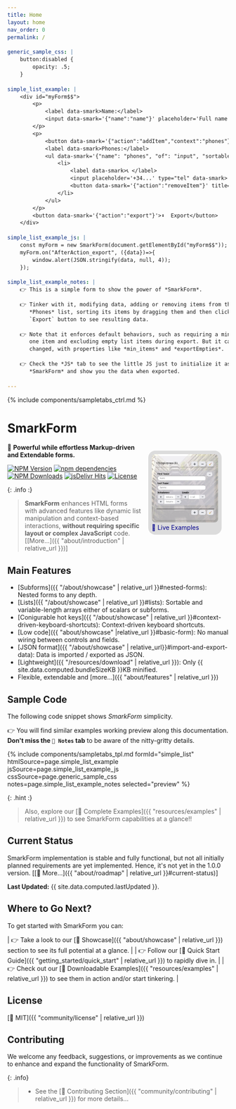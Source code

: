 ```yaml
---
title: Home
layout: home
nav_order: 0
permalink: /

generic_sample_css: |
    button:disabled {
        opacity: .5;
    }

simple_list_example: |
    <div id="myForm$$">
        <p>
            <label data-smark>Name:</label>
            <input data-smark='{"name":"name"}' placeholder='Full name' type="text">
        </p>
        <p>
            <button data-smark='{"action":"addItem","context":"phones"}' title='Add Phone'>➕ </button>
            <label data-smark>Phones:</label>
            <ul data-smark='{"name": "phones", "of": "input", "sortable":true, "max_items":5, "exportEmpties": true}'>
                <li>
                    <label data-smark>📞 </label>
                    <input placeholder='+34...' type="tel" data-smark>
                    <button data-smark='{"action":"removeItem"}' title='Remove Phone'>❌</button>
                </li>
            </ul>
        </p>
        <button data-smark='{"action":"export"}'>⬇️  Export</button>
    </div>

simple_list_example_js: |
    const myForm = new SmarkForm(document.getElementById("myForm$$"));
    myForm.on("AfterAction_export", ({data})=>{
        window.alert(JSON.stringify(data, null, 4));
    });

simple_list_example_notes: |
    👉 This is a simple form to show the power of *SmarkForm*.

    👉 Tinker with it, modifying data, adding or removing items from the
       *Phones* list, sorting its items by dragging them and then clicking the
       `Export` button to see resulting data.
    
    👉 Note that it enforces default behaviors, such as requiring a minimum of
       one item and excluding empty list items during export. But it can be easily
       changed, with properties like *min_items* and *exportEmpties*.

    👉 Check the *JS* tab to see the little JS just to initialize it as a
       *SmarkForm* and show you the data when exported.

---
```


{% include components/sampletabs_ctrl.md %}

<style>
.SmarkForm-Hero {
    float:right;
    max-width: 30%;
    margin: 1rem;
    background: gainsboro;
    padding: .5rem;
    border-radius: 1rem;
}
.SmarkForm-Hero img {
    border-radius: .5rem;
}
.SmarkForm-Hero a, a:hover, a:visited, a:active {
    text-decoration: none;
    color: darkblue;
}
.SmarkForm-Hero:hover {
    transform: scale(1.1,1.1) translate(-2.5%, 2.5%);
}
</style>


# SmarkForm

<div class="SmarkForm-Hero">
<a
    href='{{ "resources/examples" | relative_url }}'
    title="Click to see Live Examples..."
>
<img
    src="assets/SmarkForm_hero.png"
    alt=""
><br />
🔗 Live Examples
</a>
</div>


🚀 **Powerful while effortless Markup-driven and Extendable forms.**

[![NPM Version][npm-image]][npm-url]
[![npm dependencies][dependencies-image]][dependencies-url]
[![NPM Downloads][downloads-image]][downloads-url]
[![jsDelivr Hits][cdnhits-image]][cdnhits-url]
[![License][license-image]][license-url]

{: .info :}
> **SmarkForm** enhances HTML forms with advanced features like dynamic list
manipulation and context-based interactions, **without requiring specific
layout or complex JavaScript** code. \[[More...]({{ "about/introduction" |
relative_url }})\]


## Main Features

  * [Subforms]({{ "/about/showcase" | relative_url }}#nested-forms): Nested
    forms to any depth.
  * [Lists]({{ "/about/showcase" | relative_url }}#lists): Sortable and
    variable-length arrays either of scalars or subforms.
  * [Conigurable hot keys]({{ "/about/showcase" | relative_url
    }}#context-driven-keyboard-shortcuts): Context-driven keyboard shortcuts.
  * [Low code]({{ "about/showcase" |relative_url }}#basic-form): No manual
    wiring between controls and fields.
  * [JSON format]({{ "/about/showcase" | relative_url}}#import-and-export-data): Data
    is imported / exported as JSON.
  * [Lightweight]({{ "/resources/download" | relative_url }}): Only {{
    site.data.computed.bundleSizeKB }}KB minified.
  * Flexible, extendable and [more...]({{ "about/features" | relative_url }})


## Sample Code

The following code snippet shows *SmarkForm* simplicity.

👉 You will find similar examples working preview along this documentation.
**Don't miss the `📝 Notes` tab** to be aware of the nitty-gritty details.

{% include components/sampletabs_tpl.md
   formId="simple_list"
   htmlSource=page.simple_list_example
   jsSource=page.simple_list_example_js
   cssSource=page.generic_sample_css
   notes=page.simple_list_example_notes
   selected="preview"
%}

{: .hint :}
> Also, explore our
> [🔗 Complete Examples]({{ "resources/examples" | relative_url }})
> to see SmarkForm capabilities at a glance!!


## Current Status

SmarkForm implementation is stable and fully functional, but not all initially
planned requirements are yet implemented. Hence, it's not yet in the 1.0.0
version. \[[🔗 More...]({{ "about/roadmap" | relative_url }}#current-status)\]

**Last Updated:** {{ site.data.computed.lastUpdated }}.


## Where to Go Next?

To get started with SmarkForm you can:


| 👉 Take a look to our [🔗 Showcase]({{ "about/showcase" | relative_url }}) section to see its full potential at a glance. |
| 👉 Follow our [🔗 Quick Start Guide]({{ "getting_started/quick_start" | relative_url }}) to rapidly dive in. |
| 👉 Check out our [🔗 Downloadable Examples]({{ "resources/examples" | relative_url }}) to see them in action and/or start tinkering. |



## License

[🔗 MIT]({{ "community/license" | relative_url }})


## Contributing

We welcome any feedback, suggestions, or improvements as we continue to enhance
and expand the functionality of SmarkForm.


{: .info}
>   * See the [🔗 Contributing Section]({{ "community/contributing" | relative_url }})
>     for more details...


[npm-image]: https://img.shields.io/npm/v/smarkform.svg
[npm-url]: https://npmjs.org/package/smarkform
[dependencies-image]: https://img.shields.io/badge/dependencies-0-green
[dependencies-url]: https://www.npmjs.com/package/smarkform?activeTab=dependencies
[downloads-image]: https://img.shields.io/npm/dm/smarkform.svg
[downloads-url]: https://npmjs.org/package/smarkform
[cdnhits-image]: https://data.jsdelivr.com/v1/package/npm/smarkform/badge?style=rounded
[cdnhits-url]: https://www.jsdelivr.com/package/npm/smarkform
[license-image]: https://img.shields.io/badge/license-MIT-brightgreen.svg
[license-url]: https://opensource.org/licenses/MIT
